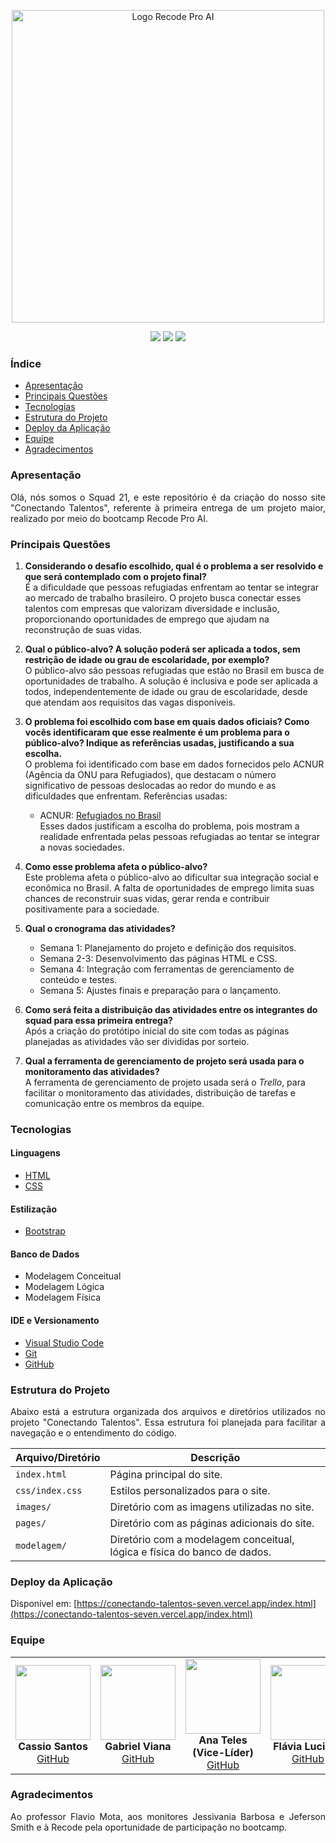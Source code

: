 <p align="center">
  <img src="https://recodeproai.recode.org.br/pluginfile.php/1/theme_remui/logo/1736249600/RECODE%20PRO%20AI%20%281%29%20%281%29.png" width="500" alt="Logo Recode Pro AI">
</p>

<p align="center">
  <img src="https://img.shields.io/badge/HTML5-E34F26?style=for-the-badge&logo=html5&logoColor=white" />
  <img src="https://img.shields.io/badge/CSS3-1572B6?style=for-the-badge&logo=css3&logoColor=white" />
  <img src="https://img.shields.io/badge/Bootstrap-563D7C?style=for-the-badge&logo=bootstrap&logoColor=white" />
</p>

### Índice

- [Apresentação](#apresentação)
- [Principais Questões](#principais-questões)
- [Tecnologias](#tecnologias)
- [Estrutura do Projeto](#estrutura-do-projeto)
- [Deploy da Aplicação](#deploy-da-aplicação)
- [Equipe](#equipe)
- [Agradecimentos](#agradecimentos)

### Apresentação

<p align="justify">
Olá, nós somos o Squad 21, e este repositório é da criação do nosso site "Conectando Talentos", referente à primeira entrega de um projeto maior, realizado por meio do bootcamp Recode Pro AI.
</p>

### Principais Questões

1. **Considerando o desafio escolhido, qual é o problema a ser resolvido e que será contemplado com o projeto final?**  
   É a dificuldade que pessoas refugiadas enfrentam ao tentar se integrar ao mercado de trabalho brasileiro. O projeto busca conectar esses talentos com empresas que valorizam diversidade e inclusão, proporcionando oportunidades de emprego que ajudam na reconstrução de suas vidas.

2. **Qual o público-alvo? A solução poderá ser aplicada a todos, sem restrição de idade ou grau de escolaridade, por exemplo?**  
   O público-alvo são pessoas refugiadas que estão no Brasil em busca de oportunidades de trabalho. A solução é inclusiva e pode ser aplicada a todos, independentemente de idade ou grau de escolaridade, desde que atendam aos requisitos das vagas disponíveis.

3. **O problema foi escolhido com base em quais dados oficiais? Como vocês identificaram que esse realmente é um problema para o público-alvo? Indique as referências usadas, justificando a sua escolha.**  
   O problema foi identificado com base em dados fornecidos pelo ACNUR (Agência da ONU para Refugiados), que destacam o número significativo de pessoas deslocadas ao redor do mundo e as dificuldades que enfrentam. Referências usadas:
   - ACNUR: [Refugiados no Brasil](https://www.acnur.org/brasil/)  
   Esses dados justificam a escolha do problema, pois mostram a realidade enfrentada pelas pessoas refugiadas ao tentar se integrar a novas sociedades.

4. **Como esse problema afeta o público-alvo?**  
   Este problema afeta o público-alvo ao dificultar sua integração social e econômica no Brasil. A falta de oportunidades de emprego limita suas chances de reconstruir suas vidas, gerar renda e contribuir positivamente para a sociedade.

5. **Qual o cronograma das atividades?**  
   - Semana 1: Planejamento do projeto e definição dos requisitos.
   - Semana 2-3: Desenvolvimento das páginas HTML e CSS.
   - Semana 4: Integração com ferramentas de gerenciamento de conteúdo e testes.
   - Semana 5: Ajustes finais e preparação para o lançamento.

6. **Como será feita a distribuição das atividades entre os integrantes do squad para essa primeira entrega?**  
   Após a criação do protótipo inicial do site com todas as páginas planejadas as atividades vão ser divididas por sorteio.

7. **Qual a ferramenta de gerenciamento de projeto será usada para o monitoramento das atividades?**  
   A ferramenta de gerenciamento de projeto usada será o *Trello*, para facilitar o monitoramento das atividades, distribuição de tarefas e comunicação entre os membros da equipe.

### Tecnologias

#### Linguagens
- [HTML](https://developer.mozilla.org/pt-BR/docs/Web/HTML)
- [CSS](https://developer.mozilla.org/en-US/docs/Web/CSS)

#### Estilização
- [Bootstrap](https://getbootstrap.com/)

#### Banco de Dados
- Modelagem Conceitual
- Modelagem Lógica
- Modelagem Física

#### IDE e Versionamento
- [Visual Studio Code](https://code.visualstudio.com)
- [Git](https://git-scm.com)
- [GitHub](https://github.com)

### Estrutura do Projeto

<p align="justify">
Abaixo está a estrutura organizada dos arquivos e diretórios utilizados no projeto "Conectando Talentos". Essa estrutura foi planejada para facilitar a navegação e o entendimento do código.
</p>

<div align="center">
  <table>
    <thead>
      <tr>
        <th>Arquivo/Diretório</th>
        <th>Descrição</th>
      </tr>
    </thead>
    <tbody>
      <tr>
        <td><code>index.html</code></td>
        <td>Página principal do site.</td>
      </tr>
      <tr>
        <td><code>css/index.css</code></td>
        <td>Estilos personalizados para o site.</td>
      </tr>
      <tr>
        <td><code>images/</code></td>
        <td>Diretório com as imagens utilizadas no site.</td>
      </tr>
      <tr>
        <td><code>pages/</code></td>
        <td>Diretório com as páginas adicionais do site.</td>
      </tr>
      <tr>
        <td><code>modelagem/</code></td>
        <td>Diretório com a modelagem conceitual, lógica e física do banco de dados.</td>
      </tr>
    </tbody>
  </table>
</div>

### Deploy da Aplicação

Disponível em: [https://conectando-talentos-seven.vercel.app/index.html](https://conectando-talentos-seven.vercel.app/index.html)

### Equipe

<div align="center">
  <table>
    <tr>
      <td align="center">
        <img src="https://avatars.githubusercontent.com/u/196198730?v=4" width="120"><br>
        <b>Cassio Santos</b><br>
        <a href="https://github.com/cstokio2">GitHub</a>
      </td>
      <td align="center">
        <img src="https://avatars.githubusercontent.com/u/70415707?v=4" width="120"><br>
        <b>Gabriel Viana</b><br>
        <a href="https://github.com/gabrielaraujo123">GitHub</a>
      </td>
      <td align="center">
        <img src="https://avatars.githubusercontent.com/u/167478906?v=4" width="120"><br>
        <b>Ana Teles (Vice-Líder)</b><br>
        <a href="https://github.com/anaccteles">GitHub</a>
      </td>
      <td align="center">
        <img src="https://avatars.githubusercontent.com/u/86089079?v=4" width="120"><br>
        <b>Flávia Luciana</b><br>
        <a href="https://github.com/FlaviaLuciana">GitHub</a>
      </td>
      <td align="center">
        <img src="https://avatars.githubusercontent.com/u/104780405?v=4" width="120"><br>
        <b>Luis Guedes (Líder)</b><br>
        <a href="https://github.com/luisgued3s">GitHub</a>
      </td>
    </tr>
  </table>
</div>

### Agradecimentos

<p align="justify">
Ao professor Flavio Mota, aos monitores Jessivania Barbosa e Jeferson Smith e à Recode pela oportunidade de participação no bootcamp.
</p>

